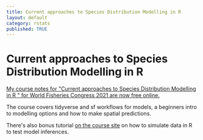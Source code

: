 ```yaml
---
title: Current approaches to Species Distribution Modelling in R
layout: default
category: rstats
published: TRUE
---
```


# Current approaches to Species Distribution Modelling in R

[My course notes for "Current approaches to Species Distribution Modelling in R " for World Fisheries Congress 2021 are now free online.](https://www.seascapemodels.org/SDM-fish-course-notes/)

The course covers tidyverse and sf workflows for models, a beginners intro to modelling options and how to make spatial predictions.

There's also bonus tutorial [on the course site](https://www.seascapemodels.org/SDM-fish-course-notes/) on how to simulate data in R to test model inferences. 
